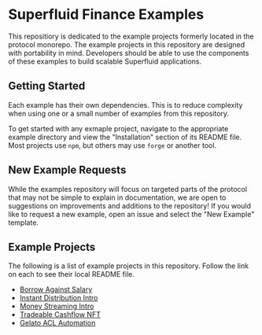 # Superfluid Finance Examples

This repositiory is dedicated to the example projects formerly located in the
protocol monorepo. The example projects in this repository are designed with
portability in mind. Developers should be able to use the components of these
examples to build scalable Superfluid applications.

## Getting Started

Each example has their own dependencies. This is to reduce complexity when using
one or a small number of examples from this repository.

To get started with any exmaple project, navigate to the appropriate example
directory and view the "Installation" section of its README file. Most projects
use `npm`, but others may use `forge` or another tool.

## New Example Requests

While the examples repository will focus on targeted parts of the protocol that
may not be simple to explain in documentation, we are open to suggestions on
improvements and additions to the repository! If you would like to request a new
example, open an issue and select the "New Example" template.

## Example Projects

The following is a list of example projects in this repository. Follow the link
on each to see their local README file.

-   [Borrow Against Salary](./projects/borrow-against-salary/README.md)
-   [Instant Distribution Intro](./projects/instant-distribution-intro/README.md)
-   [Money Streaming Intro](./projects/money-streaming-intro/README.md)
-   [Tradeable Cashflow NFT](./projects/tradeable-cashflow/README.md)
-   [Gelato ACL Automation](./projects/superfluid-gelato-automation/)
